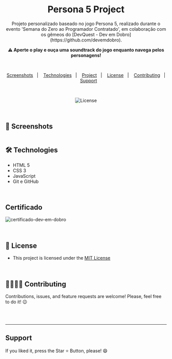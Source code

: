 <h1 align="center">Persona 5 Project</h1> 

<p align="center">Projeto personalizado baseado no jogo Persona 5, realizado durante o evento 'Semana do Zero ao Programador Contratado', em colaboração com os gêmeos do [DevQuest - Dev em Dobro](https://github.com/devemdobro).</p>


<p align="center"> <strong>⚠️ Aperte o play e ouça uma soundtrack do jogo enquanto navega pelos personagens! </strong> </p>
<br>


<p align="center">  
  <a href="#-screenshots">Screenshots</a>&nbsp;&nbsp;&nbsp;|&nbsp;&nbsp;&nbsp;
  <a href="#-technologies">Technologies</a>&nbsp;&nbsp;&nbsp;|&nbsp;&nbsp;&nbsp;
  <a href="#-project">Project</a>&nbsp;&nbsp;&nbsp;|&nbsp;&nbsp;&nbsp;
  <a href="#-license">License</a>&nbsp;&nbsp;&nbsp;|&nbsp;&nbsp;&nbsp;
  <a href="#-contributing">Contributing</a>&nbsp;&nbsp;&nbsp;|&nbsp;&nbsp;&nbsp;
  <a href="#support">Support</a>  
</p>


<br>

<p align="center">
  <img alt="License" src="https://img.shields.io/static/v1?label=license&message=MIT&color=c920c9&labelColor=000000">
</p>


<br>

## 📸 Screenshots

<img src="src/images/persona-5-project.gif" alt="">

<br>

## 🛠 Technologies

* HTML 5
* CSS 3
* JavaScript
* Git e GitHub

<br>

<h2>Certificado</h2>

![certificado-dev-em-dobro](https://github.com/Chrysthy/Persona-5-Project/assets/126017173/51879fc4-37f2-44c9-b2ea-133f1bb8d08d)


<br>

## 📜 License

* This project is licensed under the [MIT License](https://choosealicense.com/licenses/mit/)

<br>

## 🫱🏻‍🫲🏻 Contributing
<p> Contributions, issues, and feature requests are welcome! Please, feel free to do it! 😉 </p>

<br>

<br>
<hr>
<h2> Support </h2>
<p> If you liked it, press the Star ⭐ Button, please! 😄 </p>

